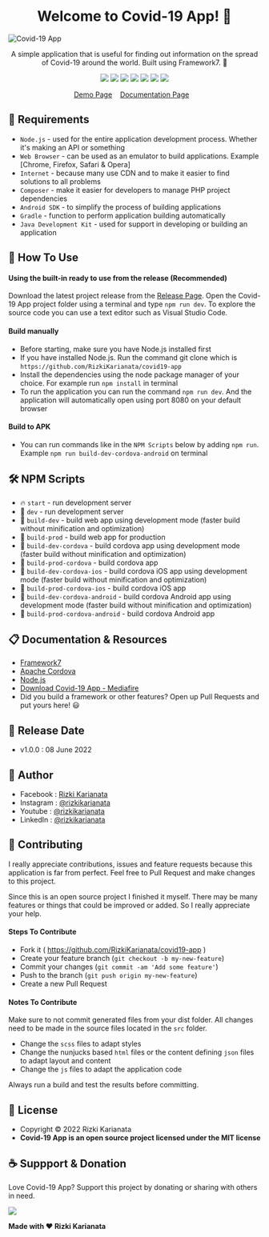 <h1 align="center">Welcome to Covid-19 App! 👋 </h1>

![Covid-19 App](https://user-images.githubusercontent.com/52366240/172666246-ff2568ce-095f-4afd-ac1b-bbfe1a3d4189.png)

<p align="center">A simple application that is useful for finding out information on the spread of Covid-19 around the world. Built using Framework7. 💖 </p>

<p align="center">
<img src="https://img.shields.io/github/contributors/RizkiKarianata/covid19-app?style=flat-square">
<img src="https://img.shields.io/github/issues/RizkiKarianata/covid19-app?style=flat-square">
<img src="https://img.shields.io/github/stars/RizkiKarianata/covid19-app?style=flat-square"> 
<img src="https://img.shields.io/github/forks/RizkiKarianata/covid19-app?style=flat-square">
<img src="https://img.shields.io/github/last-commit/RizkiKarianata/covid19-app.svg?style=flat-square">
<img src="https://img.shields.io/github/languages/code-size/RizkiKarianata/covid19-app?style=flat-square">
<img src="https://img.shields.io/github/license/RizkiKarianata/covid19-app?style=flat-square">
</p>

<p align="center">
<a href="https://karianata.com/covid19-app/demo">Demo Page</a>&nbsp;&nbsp;&nbsp;
<a href="https://karianata.com/covid19-app/docs">Documentation Page</a>&nbsp;&nbsp;&nbsp;
</p>

## 💾 Requirements

* `Node.js` - used for the entire application development process. Whether it's making an API or something
* `Web Browser` - can be used as an emulator to build applications. Example [Chrome, Firefox, Safari & Opera]
* `Internet` - because many use CDN and to make it easier to find solutions to all problems
* `Composer` - make it easier for developers to manage PHP project dependencies
* `Android SDK` - to simplify the process of building applications
* `Gradle` - function to perform application building automatically
* `Java Development Kit` - used for support in developing or building an application

## 🎯 How To Use

#### Using the built-in ready to use from the release (Recommended)

Download the latest project release from the [Release Page](https://github.com/RizkiKarianata/covid19-app "Release Page"). Open the Covid-19 App project folder using a terminal and type `npm run dev`. To explore the source code you can use a text editor such as Visual Studio Code.

#### Build manually

* Before starting, make sure you have Node.js installed first
* If you have installed Node.js. Run the command git clone which is `https://github.com/RizkiKarianata/covid19-app`
* Install the dependencies using the node package manager of your choice. For example run `npm install` in terminal
* To run the application you can run the command `npm run dev`. And the application will automatically open using port 8080 on your default browser

#### Build to APK

* You can run commands like in the `NPM Scripts` below by adding `npm run`. Example `npm run build-dev-cordova-android` on terminal

## 🛠 NPM Scripts

* 🔥 `start` - run development server
* 🔧 `dev` - run development server
* 🔧 `build-dev` - build web app using development mode (faster build without minification and optimization)
* 🔧 `build-prod` - build web app for production
* 📱 `build-dev-cordova` - build cordova app using development mode (faster build without minification and optimization)
* 📱 `build-prod-cordova` - build cordova app
* 📱 `build-dev-cordova-ios` - build cordova iOS app using development mode (faster build without minification and optimization)
* 📱 `build-prod-cordova-ios` - build cordova iOS app
* 📱 `build-dev-cordova-android` - build cordova Android app using development mode (faster build without minification and optimization)
* 📱 `build-prod-cordova-android` - build cordova Android app

## 📋 Documentation & Resources

* [Framework7](https://framework7.io/)
* [Apache Cordova](https://cordova.apache.org/)
* [Node.js](https://nodejs.org/en/)
* [Download Covid-19 App - Mediafire](http://bit.ly/2WBNpYG)
* Did you build a framework or other features? Open up Pull Requests and put yours here! 😃

## 📆 Release Date

* v1.0.0 : 08 June 2022

## 🧑 Author

* Facebook : <a href="https://www.facebook.com/rizky.slankers.3386"> Rizki Karianata</a>
* Instagram : <a href="https://www.instagram.com/rizkikarianata"> @rizkikarianata</a>
* Youtube : <a href="https://www.youtube.com/channel/UCwhkJwsq6swJrerdP0tixJA"> @rizkikarianata</a>
* LinkedIn :  <a href="https://www.linkedin.com/in/rizkikarianata"> @rizkikarianata</a>

## 🤝 Contributing

<p>I really appreciate contributions, issues and feature requests because this application is far from perfect. Feel free to Pull Request and make changes to this project.</p>
<p>Since this is an open source project I finished it myself. There may be many features or things that could be improved or added. So I really appreciate your help.</p>

#### Steps To Contribute

* Fork it ( https://github.com/RizkiKarianata/covid19-app )
* Create your feature branch (`git checkout -b my-new-feature`)
* Commit your changes (`git commit -am 'Add some feature'`)
* Push to the branch (`git push origin my-new-feature`)
* Create a new Pull Request

#### Notes To Contribute

Make sure to not commit generated files from your dist folder. All changes need to be made in the source files located in the `src` folder.

* Change the `scss` files to adapt styles
* Change the nunjucks based `html` files or the content defining `json` files to adapt layout and content
* Change the `js` files to adapt the application code

Always run a build and test the results before committing.

## 📝 License

* Copyright © 2022 Rizki Karianata
* **Covid-19 App is an open source project licensed under the MIT license**

## ☕️ Suppport & Donation

Love Covid-19 App? Support this project by donating or sharing with others in need.

<a href="https://www.buymeacoffee.com/rizkikarianata"><img src="https://img.shields.io/badge/Buy_Me_A_Coffee-FFDD00?style=for-the-badge&logo=buy-me-a-coffee&logoColor=black"/> </a>

**Made with ❤️ Rizki Karianata**
